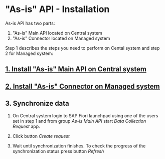 # "As-is" API - Installation

As-is API has two parts:

1. "As-is" Main API located on Central system
2. "As-is" Connector located on Managed system

Step 1 describes the steps you need to perform on Cental system and step 2 for Managed system:

## [1. Install "As-is" Main API on Central system](inst-cen.md)

## [2. Install "As-is" Connector on Managed system](inst-man.md)

## 3. Synchronize data

1. On Central system login to SAP Fiori launchpad using one of the users set in step 1 and from group *As-is Main API* start *Data Collection Request* app.

2. Click button *Create request*

3. Wait until synchronization finishes. To check the progress of the synchronization status press button *Refresh*

